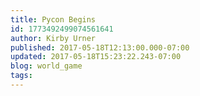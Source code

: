 ```yaml
---
title: Pycon Begins
id: 1773492499074561641
author: Kirby Urner
published: 2017-05-18T12:13:00.000-07:00
updated: 2017-05-18T15:23:22.243-07:00
blog: world_game
tags: 
---
```


